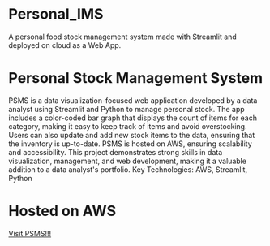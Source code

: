 # Personal_IMS
A personal food stock management system made with Streamlit and deployed on cloud as a Web App.

# Personal Stock Management System

PSMS is a data visualization-focused web application developed by a data analyst using Streamlit and Python to manage personal stock. The app includes a color-coded bar graph that displays the count of items for each category, making it easy to keep track of items and avoid overstocking. Users can also update and add new stock items to the data, ensuring that the inventory is up-to-date. PSMS is hosted on AWS, ensuring scalability and accessibility. This project demonstrates strong skills in data visualization, management, and web development, making it a valuable addition to a data analyst's portfolio. Key Technologies: AWS, Streamlit, Python

# Hosted on AWS
<a href="http://34.211.84.111:8501" target="_blank" rel="noopener noreferrer">Visit PSMS!!!</a>

